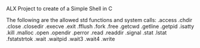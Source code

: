ALX Project to create of a Simple Shell in C

The following are the allowed std functions and system calls:
	.access
	.chdir
	.close
	.closedir
	.execve
	.exit
	.fflush
	.fork
	.free
	.getcwd
	.getline
	.getpid
	.isatty
	.kill
	.malloc
	.open
	.opendir
	.perror
	.read
	.readdir
	.signal
	.stat
	.lstat
	.fstatstrtok
	.wait
	.waitpid
	.wait3
	.wait4
	.write

